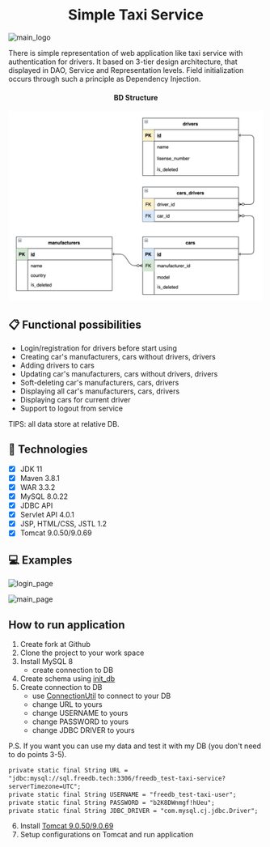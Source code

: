 <center><h1>Simple Taxi Service</h1></center>

![main_logo](http://royaltaxi247.com/upload/logo.png)

There is simple representation of web application like taxi service 
with authentication for drivers.
It based on 3-tier design architecture, that displayed in DAO, 
Service and Representation levels. Field initialization occurs through
such a principle as Dependency Injection.

<center><h4>BD Structure</h4></center>

![db_structure](https://github.com/mate-academy/jv-join/raw/master/join-db-diagram.png)

## :clipboard: Functional possibilities

* Login/registration for drivers before start using
* Creating car's manufacturers, cars without drivers, drivers
* Adding drivers to cars
* Updating car's manufacturers, cars without drivers, drivers
* Soft-deleting car's manufacturers, cars, drivers
* Displaying all car's manufacturers, cars, drivers
* Displaying cars for current driver
* Support to logout from service

TIPS: all data store at relative DB.

## :electric_plug: Technologies

* [X] JDK 11
* [X] Maven 3.8.1
* [X] WAR 3.3.2
* [X] MySQL 8.0.22
* [X] JDBC API
* [X] Servlet API 4.0.1
* [X] JSP, HTML/CSS, JSTL 1.2
* [X] Tomcat 9.0.50/9.0.69

## :computer: Examples

![login_page](https://i.paste.pics/fcb47fbc106e9c4e71fbd7a7320d08ad.png)

![main_page](https://i.paste.pics/3886bf7cf5c8c477787ddc7edfd4d5a8.png)

## How to run application

1. Create fork at Github
2. Clone the project to your work space
3. Install MySQL 8
   * create connection to DB
4. Create schema using [init_db](https://github.com/apc10bbe/taxi-service/blob/first-version/src/main/resources/init_db.sql)
5. Create connection to DB
   * use [ConnectionUtil](https://github.com/apc10bbe/taxi-service/blob/first-version/src/main/java/taxi/util/ConnectionUtil.java) to connect to your DB
   * change URL to yours
   * change USERNAME to yours
   * change PASSWORD to yours
   * change JDBC DRIVER to yours

P.S. If you want you can use my data and test it with my DB (you don't need to do points 3-5).
```
private static final String URL = "jdbc:mysql://sql.freedb.tech:3306/freedb_test-taxi-service?serverTimezone=UTC";
private static final String USERNAME = "freedb_test-taxi-user";
private static final String PASSWORD = "b2K8DWnmgf!hUeu";
private static final String JDBC_DRIVER = "com.mysql.cj.jdbc.Driver";
```
6. Install [Tomcat 9.0.50/9.0.69](https://tomcat.apache.org/download-90.cgi)
7. Setup configurations on Tomcat and run application
